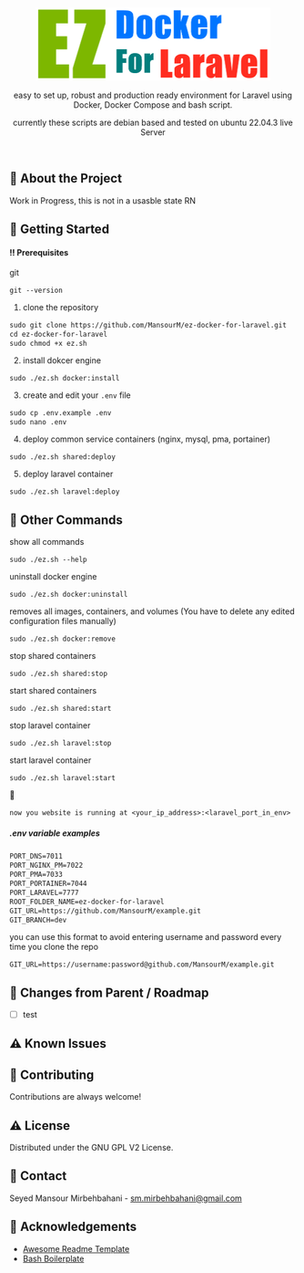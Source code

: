 <div align="center">
<img src="image/ez-docker-for-laravel.png" alt="logo" width="412" height="128" />
  <!--<h1>EZ Docker For Laravel</h1>-->
  <p>easy to set up, robust and production ready environment for Laravel using Docker, Docker Compose and bash script.</p>
  <p>currently these scripts are debian based and tested on ubuntu 22.04.3 live Server</p>
</div>

<br />

<!-- About the Project -->

## :star2: About the Project
Work in Progress, this is not in a usasble state RN


<!-- Getting Started -->

## :toolbox: Getting Started

<!-- Prerequisites -->
#### :bangbang: Prerequisites

git
```cli
git --version
```

1. clone the repository
```cli 
sudo git clone https://github.com/MansourM/ez-docker-for-laravel.git
cd ez-docker-for-laravel
sudo chmod +x ez.sh
```

2. install dokcer engine
```cli
sudo ./ez.sh docker:install
```

3. create and edit your `.env` file
```cli
sudo cp .env.example .env
sudo nano .env
```

4. deploy common service containers (nginx, mysql, pma, portainer)
```cli
sudo ./ez.sh shared:deploy
```

5. deploy laravel container
```cli
sudo ./ez.sh laravel:deploy
```


<!-- Other Commands -->

## :eyes: Other Commands

show all commands
```cli
sudo ./ez.sh --help
```

uninstall docker engine
```cli
sudo ./ez.sh docker:uninstall
```
removes all images, containers, and volumes (You have to delete any edited configuration files manually)
```cli
sudo ./ez.sh docker:remove
```

stop shared containers
```cli
sudo ./ez.sh shared:stop
```

start shared containers
```cli
sudo ./ez.sh shared:start
```

stop laravel container
```cli
sudo ./ez.sh laravel:stop
```

start laravel container
```cli
sudo ./ez.sh laravel:start
```
:tada:
```
now you website is running at <your_ip_address>:<laravel_port_in_env>
```

##### .env variable examples
```env
PORT_DNS=7011
PORT_NGINX_PM=7022
PORT_PMA=7033
PORT_PORTAINER=7044
PORT_LARAVEL=7777
ROOT_FOLDER_NAME=ez-docker-for-laravel
GIT_URL=https://github.com/MansourM/example.git
GIT_BRANCH=dev
```
you can use this format to avoid entering username and password every time you clone the repo
```env
GIT_URL=https://username:password@github.com/MansourM/example.git
```

<!-- Roadmap -->

## :compass: Changes from Parent / Roadmap

- [ ] test


<!-- Known Issues -->

## :warning: Known Issues



<!-- Contributing -->

## :wave: Contributing

Contributions are always welcome!

<!-- License -->

## :warning: License

Distributed under the GNU GPL V2 License.


<!-- Contact -->

## :handshake: Contact

Seyed Mansour Mirbehbahani - sm.mirbehbahani@gmail.com

<!-- Acknowledgments -->

## :gem: Acknowledgements

- [Awesome Readme Template](https://github.com/Louis3797/awesome-readme-template)
- [Bash Boilerplate](https://github.com/xwmx/bash-boilerplate)
